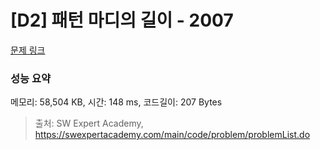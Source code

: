 # [D2] 패턴 마디의 길이 - 2007 

[문제 링크](https://swexpertacademy.com/main/code/problem/problemDetail.do?contestProbId=AV5P1kNKAl8DFAUq) 

### 성능 요약

메모리: 58,504 KB, 시간: 148 ms, 코드길이: 207 Bytes



> 출처: SW Expert Academy, https://swexpertacademy.com/main/code/problem/problemList.do